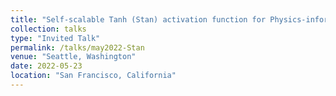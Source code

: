 ```yaml
---
title: "Self-scalable Tanh (Stan) activation function for Physics-informed Neural Network"
collection: talks
type: "Invited Talk"
permalink: /talks/may2022-Stan
venue: "Seattle, Washington"
date: 2022-05-23
location: "San Francisco, California"
---
```


